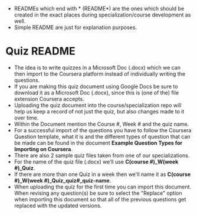 - READMEs which end with * (README*) are the ones which should be created in the exact places during specialization/course development as well.
- Simple README are just for explanation purposes. 


# Quiz README

- The idea is to write quizzes in a Microsoft Doc (.docx) which we can then import to the Coursera platform instead of individually writing the questions.
- If you are making this quiz document using Google Docs be sure to download it as a Microsoft Doc (.docx), since this is (one of the) file extension Coursera accepts.
- Uploading the quiz document into the course/specialization repo will help us keep a record of not just the quiz, but also changes made to it over time.
- Within the Document mention the Course #, Week # and the quiz name.
- For a successful import of the questions you have to follow the Coursera Question template, what it is and the different types of question that can be made can be found in the document **Example Question Types for Importing on Coursera**.
- There are also 2 sample quiz files taken from one of our specializations.
- For the name of the quiz file (.docx) we’ll use **C(course #)_W(week #)_Quiz**.
- If there are more than one Quiz in a week then we'll name it as **C(course #)_W(week #)_Quiz_quiz#_quiz-name**.
- When uploading the quiz for the first time you can import this document. When revising any question(s) be sure to select the "Replace" option when importing this document so that all of the previous questions get replaced with the updated versions.
